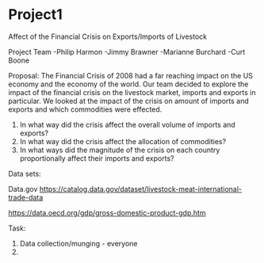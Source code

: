 # Project1

Affect of the Financial Crisis on Exports/Imports of Livestock

Project Team
-Philip Harmon
-Jimmy Brawner
-Marianne Burchard
-Curt Boone

Proposal:  The Financial Crisis of 2008 had a far reaching impact on the US economy and the economy of the world.  Our team decided to explore the impact of the financial crisis on the livestock market, imports and exports in particular.  We looked at the impact of the crisis on amount of imports and exports and which commodities were effected.

1) In what way did the crisis affect the overall volume of imports and exports?
2) In what way did the crisis affect the allocation of commodities?
3) In what ways did the magnitude of the crisis on each country proportionally affect their imports and exports?

Data sets:

Data.gov 
https://catalog.data.gov/dataset/livestock-meat-international-trade-data

https://data.oecd.org/gdp/gross-domestic-product-gdp.htm

Task:
1) Data collection/munging - everyone
2) 

